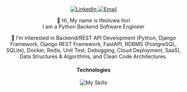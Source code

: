 <div align="center">
  <a href="https://www.linkedin.com/in/ifeoluwa-ilori-5ab219149">
    <img src="https://img.shields.io/badge/-LinkedIn-blue?style=flat-square&logo=Linkedin&logoColor=white" alt="LinkedIn">
  </a>
  <a href="mailto:ifeoluwasamson90@gmail.com">
    <img src="https://img.shields.io/badge/-Email-ff69b4?style=flat-square&logo=Gmail&logoColor=white" alt="Email">
  </a>
</div>

<div align="center">
  <p align="center">
    👋 Hi, My name is Ifeoluwa Ilori <br /> I am a Python Backend Software Engineer
  </p>
  <p align="center">
    👀 I’m interested in Backend/REST API Development (Python, Django Framework, Django REST Framework, FastAPI, RDBMS (PostgreSQL, SQLite), Docker, Redis, Unit Test, Debugging, Cloud Deployment, SaaS), Data Structures & Algorithms, and Clean Code Architectures.
  </p>
  <p align="center">
    

#### Technologies
![My Skills](https://skillicons.dev/icons?i=python,postgresql,django,fastapi,sqlite,mysql,redis,js,react,redux,vscode,postman,git,github,gitlab,docker,rabbitmq,html,css,bootstrap)

  

</div>


<!---
<div align="center">
  <a href="https://www.linkedin.com/in/ifeoluwa-ilori-5ab219149">
    <img src="https://img.shields.io/badge/-LinkedIn-blue?style=flat-square&logo=Linkedin&logoColor=white"
         alt="LinkedIn">
  </a>
  <a href="mailto:ifeoluwasamson90@gmail.com">
    <img src="https://img.shields.io/badge/-Email-ff69b4?style=flat-square&logo=Gmail&logoColor=white"
         alt="Email">
  </a>
</div>
<div align="center">
  <p align="center">
    👋 Hi, I’m Ifeoluwa Ilori
  </p>
  <p align="center">
    👀 I’m interested in Backend/REST API Development (Python, Django Framework, Django REST Framework, FastAPI, RDBMS (PostgreSQL, SQLite), Docker, Redis, Unit Test, Cloud Development, SaaS), Data Structures & Algorithms, and Clean Code Architectures.
  </p>
  <p align="center">
    🌱 I’m currently working as a Backend Developer in a development team, on a delivery app that involves the design and implementation of a robust and highly scalable RESTful API.
  </p>
  <p align="center">
    🌱 I’m currently preparing for an AWS professional certification.
  </p>
  <p align="center">
    💞️ I’m looking to collaborate with frontend Developers and mobile app developers on exciting Web Projects.
  </p>
  <p align="center">
    💞️ I’m looking to learn and work with Amazon Cloud Services and Architectures (DevOps) in the nearest future.
  </p>
</div>
--->

<!---
<div align="center">
  <h1>👋 Hi, I’m Ifeoluwa Ilori (@ifecog)</h1>
  <p>Welcome to my GitHub profile!</p>
</div>

### About Me

- 👀 I’m interested in Backend/REST API Development using Python, Django Framework, Django REST Framework, FastAPI, RDBMS (PostgreSQL, SQLite), Docker, Redis, Unit Testing, Cloud Development, and SaaS.
- 🌱 I’m currently working as a Backend Developer, contributing to a dynamic development team. I'm involved in the design and implementation of robust and highly scalable RESTful APIs.
- 🌱 I’m also in the process of preparing for an AWS professional certification.
- 💞️ I’m looking to collaborate with frontend developers and mobile app developers on exciting web projects.
- 💞️ In the near future, I'm eager to learn and work with Amazon Web Services (AWS) and DevOps architectures.
- 📫 You can reach me on [LinkedIn](https://www.linkedin.com/in/ifeoluwa-ilori-5ab219149) or via email at ifeoluwasamson90@gmail.com.

### My Tech Stack

Here are some of the technologies I work with:

- Python
- Django Framework
- Django REST Framework
- FastAPI
- Relational Databases (PostgreSQL, SQLite)
- Docker
- Redis
- Unit Testing
- Cloud Development
- SaaS

### Let's Connect

Feel free to reach out if you'd like to collaborate, discuss tech, or simply connect. I'm always open to new opportunities and exciting projects!

<div align="center">
  <a href="https://www.linkedin.com/in/ifeoluwa-ilori-5ab219149"><img src="https://img.shields.io/badge/-LinkedIn-blue?style=flat-square&logo=Linkedin&logoColor=white&link=https://www.linkedin.com/in/ifeoluwa-ilori-5ab219149"></a>
  <a href="mailto:ifeoluwasamson90@gmail.com"><img src="https://img.shields.io/badge/-Email-ff69b4?style=flat-square&logo=Gmail&logoColor=white"></a>
</div>
--->

<!---
ifecog/ifecog is a ✨ special ✨ repository because its `README.md` (this file) appears on your GitHub profile.
You can click the Preview link to take a look at your changes.
--->
